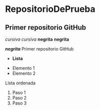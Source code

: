 # RepositorioDePrueba
## Primer repositorio GitHub
*cursiva* _cursiva_
**negrita** __negrita__

_**negrita**_
Primer repositorio GitHub

* **Lista**
+ Elemento 1
+ Elemento 2

Lista ordenada
1. Paso 1
2. Paso 2
3. Paso 3

